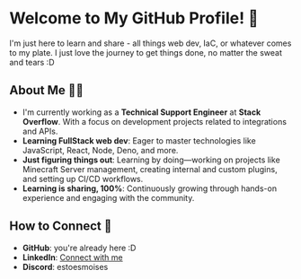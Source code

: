 # Welcome to My GitHub Profile! 🎉

I'm just here to learn and share - all things web dev, IaC, or whatever comes to my plate. I just love the journey to get things done, no matter the sweat and tears :D

## About Me 🙋‍♂️

- I'm currently working as a **Technical Support Engineer** at **Stack Overflow**. With a focus on development projects related to integrations and APIs.
- **Learning FullStack web dev**: Eager to master technologies like JavaScript, React, Node, Deno, and more.
- **Just figuring things out**: Learning by doing—working on projects like Minecraft Server management, creating internal and custom plugins, and setting up CI/CD workflows.
- **Learning is sharing, 100%**: Continuously growing through hands-on experience and engaging with the community.

## How to Connect 🤝

- **GitHub**: you're already here :D
- **LinkedIn**: [Connect with me](https://www.linkedin.com/in/moisesiperez/)
- **Discord**: estoesmoises
